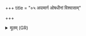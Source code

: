 +++
title = "०५ अपामार्ग ओषधीनां विश्वासाम्"

+++
<details><summary>मूलम् (GR)</summary>

अपामार्ग ओषधीनां  
विश्वासाम् एक इत् पतिः ।  
तेन ते मृज्म आस्थितम्  
अथ त्वम् अगदश् चर ॥
</details>